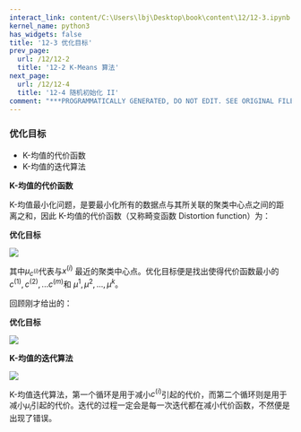 ```yaml
---
interact_link: content/C:\Users\lbj\Desktop\book\content\12/12-3.ipynb
kernel_name: python3
has_widgets: false
title: '12-3 优化目标'
prev_page:
  url: /12/12-2
  title: '12-2 K-Means 算法'
next_page:
  url: /12/12-4
  title: '12-4 随机初始化 II'
comment: "***PROGRAMMATICALLY GENERATED, DO NOT EDIT. SEE ORIGINAL FILES IN /content***"
---
```


### 优化目标

+ K-均值的代价函数
+ K-均值的迭代算法

**K-均值的代价函数**

K-均值最小化问题，是要最小化所有的数据点与其所关联的聚类中心点之间的距离之和，因此 K-均值的代价函数（又称畸变函数 Distortion function）为： 

**优化目标**

![](https://i.loli.net/2018/12/02/5c02c27d50f61.png)

其中$\mu_{c^{(i)}}$代表与$x^{(i)}$ 最近的聚类中心点。优化目标便是找出使得代价函数最小的$c^{(1)},c^{(2)},...c^{(m)}$和 $\mu^1,\mu^2,...,\mu^k$。
 
回顾刚才给出的：

**优化目标**

![](https://i.loli.net/2018/12/02/5c02c33934b34.png)


**K-均值的迭代算法**

![](https://i.loli.net/2018/12/02/5c02c36a50c90.png)


K-均值迭代算法，第一个循环是用于减小$c^{(i)}$引起的代价，而第二个循环则是用于减小$\mu_i$引起的代价。迭代的过程一定会是每一次迭代都在减小代价函数，不然便是出现了错误。 
